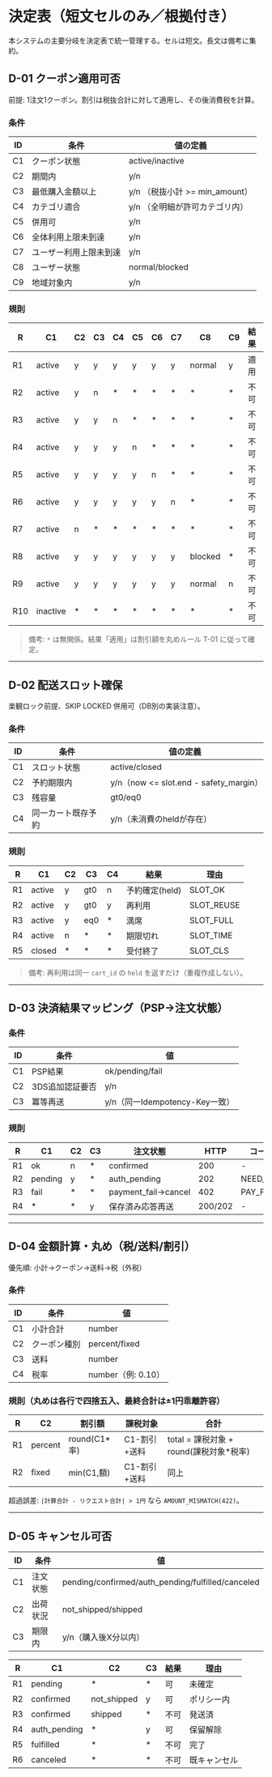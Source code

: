 # 決定表（短文セルのみ／根拠付き）

本システムの主要分岐を決定表で統一管理する。セルは短文。長文は備考に集約。

## D-01 クーポン適用可否
前提: 1注文1クーポン。割引は税抜合計に対して適用し、その後消費税を計算。

### 条件
|ID|条件|値の定義|
|--|--|--|
|C1|クーポン状態|active/inactive|
|C2|期間内|y/n|
|C3|最低購入金額以上|y/n （税抜小計 >= min_amount）|
|C4|カテゴリ適合|y/n （全明細が許可カテゴリ内）|
|C5|併用可|y/n|
|C6|全体利用上限未到達|y/n|
|C7|ユーザー利用上限未到達|y/n|
|C8|ユーザー状態|normal/blocked|
|C9|地域対象内|y/n|

### 規則
|R|C1|C2|C3|C4|C5|C6|C7|C8|C9|結果|理由|
|--|--|--|--|--|--|--|--|--|--|--|--|
|R1|active|y|y|y|y|y|y|normal|y|適用|OK|
|R2|active|y|n|*|*|*|*|*|*|不可|COUP_MIN|
|R3|active|y|y|n|*|*|*|*|*|不可|COUP_CAT|
|R4|active|y|y|y|n|*|*|*|*|不可|COUP_STACK|
|R5|active|y|y|y|y|n|*|*|*|不可|COUP_CAP|
|R6|active|y|y|y|y|y|n|*|*|不可|COUP_USER|
|R7|active|n|*|*|*|*|*|*|*|不可|COUP_TIME|
|R8|active|y|y|y|y|y|y|blocked|*|不可|USER_BLOCK|
|R9|active|y|y|y|y|y|y|normal|n|不可|COUP_AREA|
|R10|inactive|*|*|*|*|*|*|*|*|不可|COUP_OFF|

> 備考: `*` は無関係。結果「適用」は割引額を丸めルール T-01 に従って確定。

---

## D-02 配送スロット確保
楽観ロック前提、SKIP LOCKED 併用可（DB別の実装注意）。

### 条件
|ID|条件|値の定義|
|--|--|--|
|C1|スロット状態|active/closed|
|C2|予約期限内|y/n（now <= slot.end - safety_margin）|
|C3|残容量|gt0/eq0|
|C4|同一カート既存予約|y/n（未消費のheldが存在）|

### 規則
|R|C1|C2|C3|C4|結果|理由|
|--|--|--|--|--|--|--|
|R1|active|y|gt0|n|予約確定(held)|SLOT_OK|
|R2|active|y|gt0|y|再利用|SLOT_REUSE|
|R3|active|y|eq0|*|満席|SLOT_FULL|
|R4|active|n|*|*|期限切れ|SLOT_TIME|
|R5|closed|*|*|*|受付終了|SLOT_CLS|

> 備考: 再利用は同一 `cart_id` の `held` を返すだけ（重複作成しない）。

---

## D-03 決済結果マッピング（PSP→注文状態）
### 条件
|ID|条件|値|
|--|--|--|
|C1|PSP結果|ok/pending/fail|
|C2|3DS追加認証要否|y/n|
|C3|冪等再送|y/n（同一Idempotency-Key一致）|

### 規則
|R|C1|C2|C3|注文状態|HTTP|コード|
|--|--|--|--|--|--|--|
|R1|ok|n|*|confirmed|200|-|
|R2|pending|y|*|auth_pending|202|NEED_3DS|
|R3|fail|*|*|payment_fail→cancel|402|PAY_FAIL|
|R4|*|*|y|保存済み応答再送|200/202|-|

---

## D-04 金額計算・丸め（税/送料/割引）
優先順: 小計→クーポン→送料→税（外税）

### 条件
|ID|条件|値|
|--|--|--|
|C1|小計合計|number|
|C2|クーポン種別|percent/fixed|
|C3|送料|number|
|C4|税率|number（例: 0.10）|

### 規則（丸めは各行で四捨五入、最終合計は±1円乖離許容）
|R|C2|割引額|課税対象|合計|
|--|--|--|--|--|
|R1|percent|round(C1*率)|C1-割引+送料|total = 課税対象 + round(課税対象*税率)|
|R2|fixed|min(C1,額)|C1-割引+送料|同上|

超過誤差: `|計算合計 - リクエスト合計| > 1円` なら `AMOUNT_MISMATCH(422)`。

---

## D-05 キャンセル可否
|ID|条件|値|
|--|--|--|
|C1|注文状態|pending/confirmed/auth_pending/fulfilled/canceled|
|C2|出荷状況|not_shipped/shipped|
|C3|期限内|y/n（購入後X分以内）|

|R|C1|C2|C3|結果|理由|
|--|--|--|--|--|--|
|R1|pending|*|*|可|未確定|
|R2|confirmed|not_shipped|y|可|ポリシー内|
|R3|confirmed|shipped|*|不可|発送済|
|R4|auth_pending|*|y|可|保留解除|
|R5|fulfilled|*|*|不可|完了|
|R6|canceled|*|*|不可|既キャンセル|

